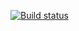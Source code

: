 [![Build status](https://ci.appveyor.com/api/projects/status/c7x0cwhj6uv521qs?svg=true)](https://ci.appveyor.com/project/Eduardokud/pattern2)